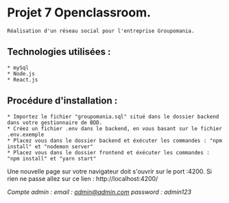 # Projet 7 Openclassroom.  
    Réalisation d'un réseau social pour l'entreprise Groupomania.  

## Technologies utilisées :
    * mySql
    * Node.js
    * React.js

## Procédure d'installation :  
    * Importez le fichier "groupomania.sql" situé dans le dossier backend dans votre gestionnaire de BDD.  
    * Créez un fichier .env dans le backend, en vous basant sur le fichier .env.exemple  
    * Placez vous dans le dossier backend et éxécuter les commandes : "npm install" et "nodemon server"  
    * Placez vous dans le dossier frontend et éxécuter les commandes : "npm install" et "yarn start"

Une nouvelle page sur votre navigateur doit s'ouvrir sur le port :4200.
Si rien ne passe allez sur ce lien : http://localhost:4200/

*Compte admin :
email : admin@admin.com
password : admin123*
